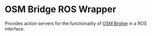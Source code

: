 # OSM Bridge ROS Wrapper

Provides action servers for the functionality of [OSM Bridge](https://git.ropod.org/ropod/wm/osm_bridge) in a ROS interface.
